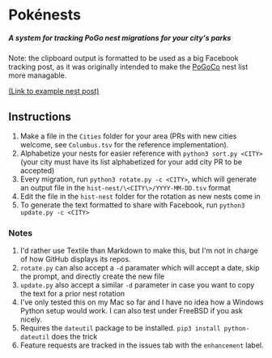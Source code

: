 # Pokénests

##### A system for tracking PoGo nest migrations for your city's parks

Note: the clipboard output is formatted to be used as a big Facebook tracking
post, as it was originally intended to make the
[PoGoCo](https://www.facebook.com/groups/PokemonGoColumbus) nest list more
managable.

[(Link to example nest post)](https://www.facebook.com/groups/pokemongocolumbus/permalink/426082914471361/)

## Instructions

1. Make a file in the `Cities` folder for your area (PRs with new cities
   welcome, see `Columbus.tsv` for the reference implementation).
2. Alphabetize your nests for easier reference with `python3 sort.py <CITY>` (your city must
   have its list alphabetized for your add city PR to be accepted)
3. Every migration, run `python3 rotate.py -c <CITY>`, which will generate an
   output file in the `hist-nest/\<CITY\>/YYYY-MM-DD.tsv` format
4. Edit the file in the `hist-nest` folder for the rotation as new nests come
   in
5. To generate the text formatted to share with Facebook, run `python3
   update.py -c <CITY>`

### Notes

1. I'd rather use Textile than Markdown to make this, but I'm not in charge of
   how GitHub displays its repos.
2. `rotate.py` can also accept a `-d` paramater which will accept a date, skip
   the prompt, and directly create the new file
3. `update.py` also accept a similar `-d` parameter in case you want to copy
   the text for a prior nest rotation
4. I've only tested this on my Mac so far and I have no idea how a Windows
   Python setup would work.  I can also test under FreeBSD if you ask nicely.
5. Requires the `dateutil` package to be installed.  `pip3 install python-dateutil`
   does the trick
6. Feature requests are tracked in the issues tab with the `enhancement` label.
